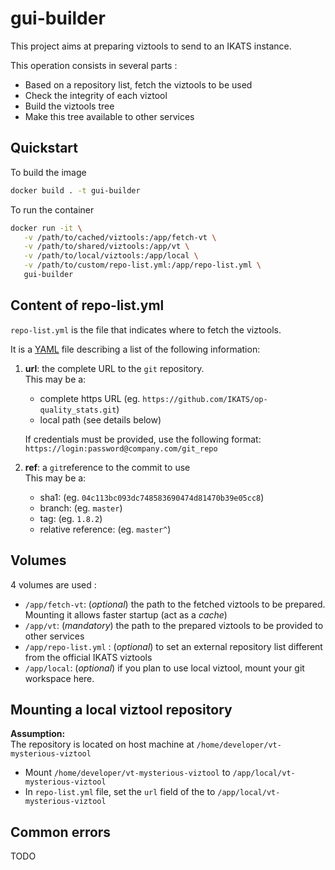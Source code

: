 # gui-builder

This project aims at preparing viztools to send to an IKATS instance.

This operation consists in several parts :

- Based on a repository list, fetch the viztools to be used
- Check the integrity of each viztool
- Build the viztools tree
- Make this tree available to other services

## Quickstart

To build the image

```bash
docker build . -t gui-builder
```

To run the container

```bash
docker run -it \
   -v /path/to/cached/viztools:/app/fetch-vt \
   -v /path/to/shared/viztools:/app/vt \
   -v /path/to/local/viztools:/app/local \
   -v /path/to/custom/repo-list.yml:/app/repo-list.yml \
   gui-builder
```

## Content of repo-list.yml

`repo-list.yml` is the file that indicates where to fetch the viztools.

It is a [YAML](http://yaml.org/) file describing a list of the following information:

1. **url**: the complete URL to the `git` repository.  
   This may be a:
   - complete https URL (eg. `https://github.com/IKATS/op-quality_stats.git`)
   - local path (see details below)

   If credentials must be provided, use the following format: `https://login:password@company.com/git_repo`
2. **ref**: a `git`reference to the commit to use  
   This may be a:
   - sha1:  (eg. `04c113bc093dc748583690474d81470b39e05cc8`)
   - branch:  (eg. `master`)
   - tag:  (eg. `1.8.2`)
   - relative reference:  (eg. `master^`)

## Volumes

4 volumes are used :

- `/app/fetch-vt`: (*optional*) the path to the fetched viztools to be prepared. Mounting it allows faster startup (act as a *cache*)
- `/app/vt`: (*mandatory*) the path to the  prepared viztools to be provided to other services
- `/app/repo-list.yml` : (*optional*) to set an external repository list different from the official IKATS viztools
- `/app/local`: (*optional*) if you plan to use local viztool, mount your git workspace here.

## Mounting a local viztool repository

**Assumption:**  
The repository is located on host machine at `/home/developer/vt-mysterious-viztool`

- Mount `/home/developer/vt-mysterious-viztool` to `/app/local/vt-mysterious-viztool`
- In `repo-list.yml` file, set the `url` field of the to `/app/local/vt-mysterious-viztool`

## Common errors

TODO